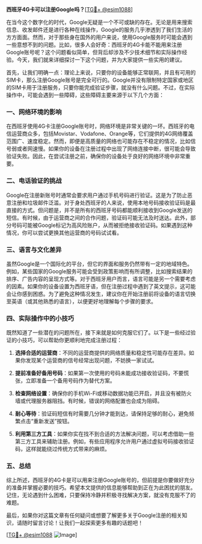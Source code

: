 **西班牙4G卡可以注册Google吗？**[[TG💪+ @esim1088](https://t.me/s/esim1088)]

在当今这个数字化的时代，Google无疑是一个不可或缺的存在。无论是用来搜索信息、收发邮件还是进行各种在线操作，Google的服务几乎渗透到了我们生活的方方面面。然而，对于那些身在国外的用户来说，使用Google服务时可能会遇到一些意想不到的问题。比如，很多人会好奇：西班牙的4G卡能不能用来注册Google账号呢？这个问题看似简单，但背后却涉及不少技术细节和实际操作经验。今天，我们就来详细探讨一下这个问题，并为大家提供一些实用的建议。

首先，让我们明确一点：理论上来说，只要你的设备能够正常联网，并且有可用的SIM卡，那么注册Google账号是完全可行的。Google并没有限制特定国家或地区的SIM卡用于注册服务，只要你能完成验证步骤，就没有什么问题。不过，在实际操作中，可能会遇到一些障碍，这些障碍主要来源于以下几个方面：

### **一、网络环境的影响**
在西班牙使用4G卡注册Google账号时，网络环境是非常关键的一环。西班牙的电信运营商众多，包括Movistar、Vodafone、Orange等，它们提供的4G网络覆盖范围广、速度稳定。然而，即便是高质量的网络也可能存在不稳定的情况，比如信号弱或者网速慢。如果你的设备在注册过程中出现了网络连接中断，很可能会导致验证失败。因此，在尝试注册之前，确保你的设备处于良好的网络环境中非常重要。

### **二、电话验证的挑战**
Google在注册新账号时通常会要求用户通过手机号码进行验证。这是为了防止恶意注册和垃圾邮件泛滥。对于身处西班牙的人来说，使用本地号码接收验证码是最直接的方式。但问题是，并不是所有的西班牙号码都能顺利接收到Google发送的短信。有时候，由于运营商之间的合作问题，验证码可能无法及时送达。此外，部分号码可能被Google标记为高风险账户，从而被拒绝接收验证码。如果遇到这种情况，你可以尝试更换其他运营商的号码试试看。

### **三、语言与文化差异**
虽然Google是一个国际化的平台，但它的界面和服务仍然带有一定的地域特色。例如，某些国家的Google服务可能会受到政策影响而有所调整，比如搜索结果的排序、广告内容的呈现方式等。对于西班牙用户而言，语言可能是另一个需要考虑的因素。如果你的设备设置为西班牙语，但在注册过程中遇到了英文提示，这可能会让你感到困惑。为了避免这种情况发生，建议你在开始注册前将设备的语言切换至英语（或其他熟悉的语言），以便更好地理解每个步骤的要求。

### **四、实际操作中的小技巧**
既然知道了一些潜在的问题所在，接下来就是如何克服它们了。以下是一些经过验证的小技巧，可以帮助你更顺利地完成注册过程：

1. **选择合适的运营商**：不同的运营商提供的网络质量和稳定性可能存在差异。如果你发现某个运营商的信号经常出现问题，不妨换一家试试。
   
2. **提前准备好备用号码**：如果第一次使用的号码未能成功接收验证码，不要慌张，立即准备一个备用号码作为替代方案。

3. **检查网络设置**：确保你的手机Wi-Fi或移动数据功能已开启，并且没有被防火墙或代理服务器阻挡。有时候，错误的网络配置也会成为阻碍。

4. **耐心等待**：验证码短信有时需要几分钟才能到达，请保持足够的耐心，避免频繁点击“重新发送”按钮。

5. **利用第三方工具**：如果你实在找不到合适的方法解决问题，可以考虑借助一些第三方工具来辅助注册。例如，有些应用程序允许用户通过虚拟号码接收验证码，这样就能绕过传统方式带来的麻烦。

### **五、总结**
综上所述，西班牙的4G卡是可以用来注册Google账号的，但前提是你要做好充分的准备并掌握必要的技巧。希望本文提供的信息能够帮助到正在为此困扰的朋友。记住，无论遇到什么困难，只要保持冷静并积极寻找解决方案，就没有克服不了的难题。

最后，如果你对这篇文章有任何疑问或想要了解更多关于Google注册的相关知识，请随时留言讨论！让我们一起探索更多有趣的话题吧！

[[TG💪+ @esim1088](https://t.me/s/esim1088) ![Image](https://i.postimg.cc/4NQfJmqS/Snipaste-2025-05-13-00-14-12.png)]